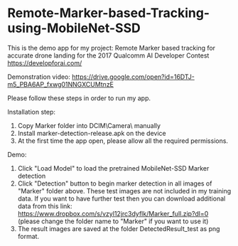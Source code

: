 # Remote-Marker-based-Tracking-using-MobileNet-SSD
This is the demo app for my project: Remote Marker based tracking for accurate drone landing for the 2017 Qualcomm AI Developer Contest https://developforai.com/

Demonstration video: https://drive.google.com/open?id=16DTJ-m5_PBA6AP_fxwg01NNGXCUMtnzE

Please follow these steps in order to run my app.

Installation step:
1. Copy Marker folder into DCIM\Camera\ manually
2. Install marker-detection-release.apk on the device
3. At the first time the app open, please allow all the required permissions.

Demo:
1. Click "Load Model" to load the pretrained MobileNet-SSD Marker detection
2. Click "Detection" button to begin marker detection in all images of "Marker" folder above.
These test images are not included in my training data. If you want to have further test then you can download additional data from this link: https://www.dropbox.com/s/vzyl12jrc3dyflk/Marker_full.zip?dl=0 (please change the folder name to "Marker" if you want to use it)
3. The result images are saved at the folder DetectedResult_test as png format.
